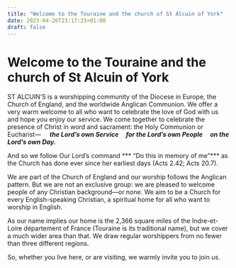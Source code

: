 ```yaml
---
title: "Welcome to the Touraine and the church of St Alcuin of York"
date: 2023-04-26T23:17:23+01:00
draft: false
---
```

# Welcome to the Touraine and the church of St Alcuin of York 

ST ALCUIN’S is a worshipping community of the Diocese in Europe,
the Church of England,
and the worldwide Anglican Communion.
We offer a very warm welcome to all who want to celebrate the love of God with us and
hope you enjoy our service.
We come together to celebrate the presence of Christ in word and sacrament: the Holy
Communion or Eucharist—
    ***the Lord’s own Service
    for the Lord’s own People
    on the Lord’s own Day.***


And so we follow Our Lord’s command *** “Do this in memory of me”***
as the Church has done ever since her earliest days (Acts 2.42; Acts 20.7).


We are part of the Church of England and our worship follows the Anglican pattern. But
we are not an exclusive group: we are pleased to welcome people of any Christian
background—or none. We aim to be a Church for every English-speaking Christian, a
spiritual home for all who want to worship in English.


As our name implies our home is the 2,366 square miles of the Indre-et-Loire département of France (Touraine is its traditional name), but we cover a much wider area than that. We draw regular worshippers from no fewer than three different regions.


So, whether you live here, or are visiting, we warmly invite you to join us.
